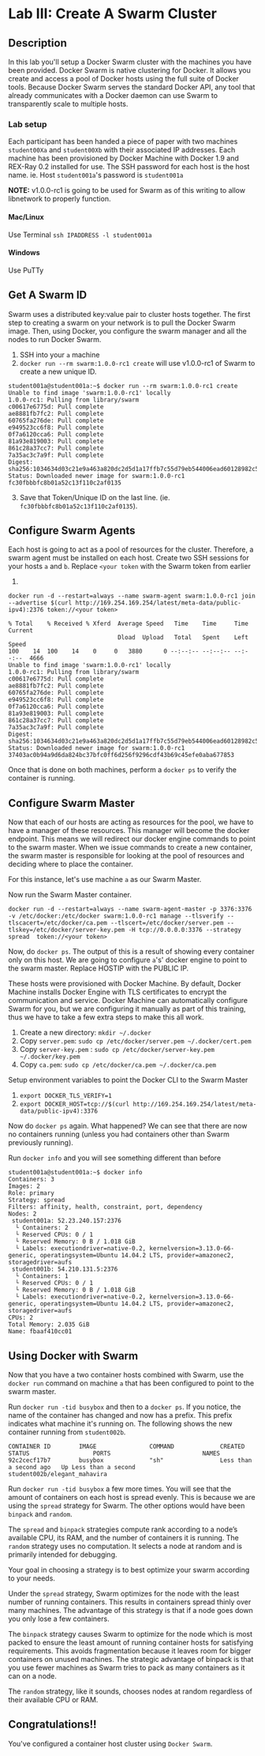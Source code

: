 Lab III: Create A Swarm Cluster
===============================

## Description

In this lab you'll setup a Docker Swarm cluster with the machines you have been provided. Docker Swarm is native clustering for Docker. It allows you create and access a pool of Docker hosts using the full suite of Docker tools. Because Docker Swarm serves the standard Docker API, any tool that already communicates with a Docker daemon can use Swarm to transparently scale to multiple hosts.

### Lab setup

Each participant has been handed a piece of paper with two machines `student00Xa` and `student00Xb` with their associated IP addresses. Each machine has been provisioned by Docker Machine with Docker 1.9 and REX-Ray 0.2 installed for use. The SSH password for each host is the host name. ie. Host `student001a`'s password is `student001a`

**NOTE:** v1.0.0-rc1 is going to be used for Swarm as of this writing to allow libnetwork to properly function.

#### Mac/Linux
Use Terminal
`ssh IPADDRESS -l student001a`

#### Windows
Use PuTTy

## Get A Swarm ID
Swarm uses a distributed key:value pair to cluster hosts together. The first step to creating a swarm on your network is to pull the Docker Swarm image. Then, using Docker, you configure the swarm manager and all the nodes to run Docker Swarm.

1. SSH into your `a` machine
2. `docker run --rm swarm:1.0.0-rc1 create` will use v1.0.0-rc1 of Swarm to create a new unique ID.
```
student001a@student001a:~$ docker run --rm swarm:1.0.0-rc1 create
Unable to find image 'swarm:1.0.0-rc1' locally
1.0.0-rc1: Pulling from library/swarm
c00617e6775d: Pull complete
ae8881fb7fc2: Pull complete
60765fa276de: Pull complete
e949523cc6f8: Pull complete
0f7a6120cca6: Pull complete
81a93e819003: Pull complete
861c28a37cc7: Pull complete
7a35ac3c7a9f: Pull complete
Digest: sha256:1034634d03c21e9a463a820dc2d5d1a17ffb7c55d79eb544006ead60128982c5
Status: Downloaded newer image for swarm:1.0.0-rc1
fc30fbbbfc8b01a52c13f110c2af0135
```
3. Save that Token/Unique ID on the last line. (ie. `fc30fbbbfc8b01a52c13f110c2af0135`).


## Configure Swarm Agents
Each host is going to act as a pool of resources for the cluster. Therefore, a swarm agent must be installed on each host. Create two SSH sessions for your hosts `a` and `b`. Replace `<your token` with the Swarm token from earlier

1.
```
docker run -d --restart=always --name swarm-agent swarm:1.0.0-rc1 join --advertise $(curl http://169.254.169.254/latest/meta-data/public-ipv4):2376 token://<your token>

% Total    % Received % Xferd  Average Speed   Time    Time     Time  Current
                               Dload  Upload   Total   Spent    Left  Speed
100    14  100    14    0     0   3880      0 --:--:-- --:--:-- --:--:--  4666
Unable to find image 'swarm:1.0.0-rc1' locally
1.0.0-rc1: Pulling from library/swarm
c00617e6775d: Pull complete
ae8881fb7fc2: Pull complete
60765fa276de: Pull complete
e949523cc6f8: Pull complete
0f7a6120cca6: Pull complete
81a93e819003: Pull complete
861c28a37cc7: Pull complete
7a35ac3c7a9f: Pull complete
Digest: sha256:1034634d03c21e9a463a820dc2d5d1a17ffb7c55d79eb544006ead60128982c5
Status: Downloaded newer image for swarm:1.0.0-rc1
37403ac0b94a9d6da824bc37bfc0ff6d256f9296cdf43b69c45efe0aba677853
```

Once that is done on both machines, perform a `docker ps` to verify the container is running.

## Configure Swarm Master
Now that each of our hosts are acting as resources for the pool, we have to have a manager of these resources. This manager will become the docker endpoint. This means we will redirect our docker engine commands to point to the swarm master. When we issue commands to create a new container, the swarm master is responsible for looking at the pool of resources and deciding where to place the container.

For this instance, let's use machine `a` as our Swarm Master.

Now run the Swarm Master container.
```
docker run -d --restart=always --name swarm-agent-master -p 3376:3376 -v /etc/docker:/etc/docker swarm:1.0.0-rc1 manage --tlsverify --tlscacert=/etc/docker/ca.pem --tlscert=/etc/docker/server.pem --tlskey=/etc/docker/server-key.pem -H tcp://0.0.0.0:3376 --strategy spread  token://<your token>
```

Now, do `docker ps`. The output of this is a result of showing every container only on this host. We are going to configure `a`'s' docker engine to point to the swarm master. Replace HOSTIP with the PUBLIC IP.

These hosts were provisioned with Docker Machine. By default, Docker Machine installs Docker Engine with TLS certificates to encrypt the communication and service. Docker Machine can automatically configure Swarm for you, but we are configuring it manually as part of this training, thus we have to take a few extra steps to make this all work.

1. Create a new directory: `mkdir ~/.docker`
2. Copy `server.pem`: `sudo cp /etc/docker/server.pem ~/.docker/cert.pem`
3. Copy `server-key.pem` : `sudo cp /etc/docker/server-key.pem ~/.docker/key.pem`
4. Copy `ca.pem`: `sudo cp /etc/docker/ca.pem ~/.docker/ca.pem`

Setup environment variables to point the Docker CLI to the Swarm Master
1. `export DOCKER_TLS_VERIFY=1`
2. `export DOCKER_HOST=tcp://$(curl http://169.254.169.254/latest/meta-data/public-ipv4):3376`

Now do `docker ps` again. What happened? We can see that there are now no containers running (unless you had containers other than Swarm previously running).

Run `docker info` and you will see something different than before
```
student001a@student001a:~$ docker info
Containers: 3
Images: 2
Role: primary
Strategy: spread
Filters: affinity, health, constraint, port, dependency
Nodes: 2
 student001a: 52.23.240.157:2376
  └ Containers: 2
  └ Reserved CPUs: 0 / 1
  └ Reserved Memory: 0 B / 1.018 GiB
  └ Labels: executiondriver=native-0.2, kernelversion=3.13.0-66-generic, operatingsystem=Ubuntu 14.04.2 LTS, provider=amazonec2, storagedriver=aufs
 student001b: 54.210.131.5:2376
  └ Containers: 1
  └ Reserved CPUs: 0 / 1
  └ Reserved Memory: 0 B / 1.018 GiB
  └ Labels: executiondriver=native-0.2, kernelversion=3.13.0-66-generic, operatingsystem=Ubuntu 14.04.2 LTS, provider=amazonec2, storagedriver=aufs
CPUs: 2
Total Memory: 2.035 GiB
Name: fbaaf410cc01
```

## Using Docker with Swarm

Now that you have a two container hosts combined with Swarm, use the `docker run` command on machine `a` that has been configured to point to the swarm master.

Run `docker run -tid busybox` and then to a `docker ps`. If you notice, the name of the container has changed and now has a prefix. This prefix indicates what machine it's running on.  The following shows the new container running from `student002b`.

```
CONTAINER ID        IMAGE               COMMAND             CREATED                  STATUS                  PORTS                          NAMES
92c2cecf17b7        busybox             "sh"                Less than a second ago   Up Less than a second                                  student002b/elegant_mahavira
```

Run `docker run -tid busybox` a few more times. You will see that the amount of containers on each host is spread evenly. This is because we are using the `spread` strategy for Swarm. The other options would have been `binpack` and `random`.

The `spread` and `binpack` strategies compute rank according to a node’s available CPU, its RAM, and the number of containers it is running. The `random` strategy uses no computation. It selects a node at random and is primarily intended for debugging.

Your goal in choosing a strategy is to best optimize your swarm according to your needs.

Under the `spread` strategy, Swarm optimizes for the node with the least number of running containers. This results in containers spread thinly over many machines. The advantage of this strategy is that if a node goes down you only lose a few containers.

The `binpack` strategy causes Swarm to optimize for the node which is most packed to ensure the least amount of running container hosts for satisfying requirements. This avoids fragmentation because it leaves room for bigger containers on unused machines. The strategic advantage of binpack is that you use fewer machines as Swarm tries to pack as many containers as it can on a node.

The `random` strategy, like it sounds, chooses nodes at random regardless of their available CPU or RAM.

## Congratulations!!

You've configured a container host cluster using `Docker Swarm`.
